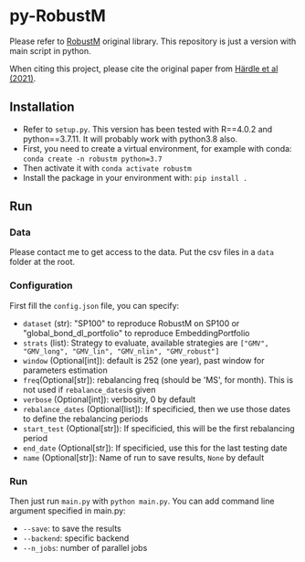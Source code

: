 # py-RobustM

Please refer to [RobustM](https://github.com/QuantLet/RobustM) original library. This repository is just a version with
main script in python.

When citing this project, please cite the original paper
from [Härdle et al (2021)](https://www.wiwi.hu-berlin.de/de/forschung/irtg/results/discussion-papers/discussion-papers-2017-1/irtg1792dp2021-018.pdf).

## Installation

- Refer to `setup.py`. This version has been tested with R==4.0.2 and python==3.7.11. It will probably work with
  python3.8 also.
- First, you need to create a virtual environment, for example with conda: `conda create -n robustm python=3.7`
- Then activate it with `conda activate robustm`
- Install the package in your environment with: `pip install .`

## Run

### Data

Please contact me to get access to the data. Put the csv files in a `data` folder at the root.

### Configuration

First fill the `config.json` file, you can specify:

- `dataset` (str): "SP100" to reproduce RobustM on SP100 or "global_bond_dl_portfolio" to reproduce EmbeddingPortfolio
- `strats` (list): Strategy to evaluate, available strategies
  are `["GMV", "GMV_long", "GMV_lin", "GMV_nlin", "GMV_robust"]`
- `window` (Optional[int]): default is 252 (one year), past window for parameters estimation
- `freq`(Optional[str]): rebalancing freq (should be 'MS', for month). This is not used if `rebalance_dates`is given
- `verbose` (Optional[int]): verbosity, 0 by default
- `rebalance_dates` (Optional[list]): If specificied, then we use those dates to define the rebalancing periods
- `start_test` (Optional[str]): If specificied, this will be the first rebalancing period
- `end_date` (Optional[str]): If specificied, use this for the last testing date
- `name` (Optional[str]): Name of run to save results, `None` by default

### Run

Then just run `main.py` with `python main.py`. You can add command line argument specified in main.py:

- `--save`: to save the results
- `--backend`: specific backend
- `--n_jobs`: number of parallel jobs
